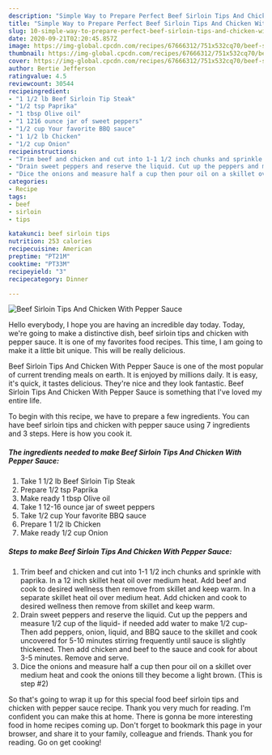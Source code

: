 ```yaml
---
description: "Simple Way to Prepare Perfect Beef Sirloin Tips And Chicken With Pepper Sauce"
title: "Simple Way to Prepare Perfect Beef Sirloin Tips And Chicken With Pepper Sauce"
slug: 10-simple-way-to-prepare-perfect-beef-sirloin-tips-and-chicken-with-pepper-sauce
date: 2020-09-21T02:20:45.857Z
image: https://img-global.cpcdn.com/recipes/67666312/751x532cq70/beef-sirloin-tips-and-chicken-with-pepper-sauce-recipe-main-photo.jpg
thumbnail: https://img-global.cpcdn.com/recipes/67666312/751x532cq70/beef-sirloin-tips-and-chicken-with-pepper-sauce-recipe-main-photo.jpg
cover: https://img-global.cpcdn.com/recipes/67666312/751x532cq70/beef-sirloin-tips-and-chicken-with-pepper-sauce-recipe-main-photo.jpg
author: Bertie Jefferson
ratingvalue: 4.5
reviewcount: 30544
recipeingredient:
- "1 1/2 lb Beef Sirloin Tip Steak"
- "1/2 tsp Paprika"
- "1 tbsp Olive oil"
- "1 1216 ounce jar of sweet peppers"
- "1/2 cup Your favorite BBQ sauce"
- "1 1/2 lb Chicken"
- "1/2 cup Onion"
recipeinstructions:
- "Trim beef and chicken and cut into 1-1 1/2 inch chunks and sprinkle with paprika. In a 12 inch skillet heat oil over medium heat. Add beef and cook to desired wellness then remove from skillet and keep warm. In a separate skillet heat oil over medium heat. Add chicken and cook to desired wellness then remove from skillet and keep warm."
- "Drain sweet peppers and reserve the liquid. Cut up the peppers and measure 1/2 cup of the liquid- if needed add water to make 1/2 cup- Then add peppers, onion, liquid, and BBQ sauce to the skillet and cook uncovered for 5-10 minutes stirring frequently until sauce is slightly thickened. Then add chicken and beef to the sauce and cook for about 3-5 minutes. Remove and serve."
- "Dice the onions and measure half a cup then pour oil on a skillet over medium heat and cook the onions till they become a light brown. (This is step #2)"
categories:
- Recipe
tags:
- beef
- sirloin
- tips

katakunci: beef sirloin tips 
nutrition: 253 calories
recipecuisine: American
preptime: "PT21M"
cooktime: "PT33M"
recipeyield: "3"
recipecategory: Dinner

---
```



![Beef Sirloin Tips And Chicken With Pepper Sauce](https://img-global.cpcdn.com/recipes/67666312/751x532cq70/beef-sirloin-tips-and-chicken-with-pepper-sauce-recipe-main-photo.jpg)

Hello everybody, I hope you are having an incredible day today. Today, we're going to make a distinctive dish, beef sirloin tips and chicken with pepper sauce. It is one of my favorites food recipes. This time, I am going to make it a little bit unique. This will be really delicious.



Beef Sirloin Tips And Chicken With Pepper Sauce is one of the most popular of current trending meals on earth. It is enjoyed by millions daily. It is easy, it's quick, it tastes delicious. They're nice and they look fantastic. Beef Sirloin Tips And Chicken With Pepper Sauce is something that I've loved my entire life.


To begin with this recipe, we have to prepare a few ingredients. You can have beef sirloin tips and chicken with pepper sauce using 7 ingredients and 3 steps. Here is how you cook it.

<!--inarticleads1-->

##### The ingredients needed to make Beef Sirloin Tips And Chicken With Pepper Sauce:

1. Take 1 1/2 lb Beef Sirloin Tip Steak
1. Prepare 1/2 tsp Paprika
1. Make ready 1 tbsp Olive oil
1. Take 1 12-16 ounce jar of sweet peppers
1. Take 1/2 cup Your favorite BBQ sauce
1. Prepare 1 1/2 lb Chicken
1. Make ready 1/2 cup Onion




<!--inarticleads2-->

##### Steps to make Beef Sirloin Tips And Chicken With Pepper Sauce:

1. Trim beef and chicken and cut into 1-1 1/2 inch chunks and sprinkle with paprika. In a 12 inch skillet heat oil over medium heat. Add beef and cook to desired wellness then remove from skillet and keep warm. In a separate skillet heat oil over medium heat. Add chicken and cook to desired wellness then remove from skillet and keep warm.
1. Drain sweet peppers and reserve the liquid. Cut up the peppers and measure 1/2 cup of the liquid- if needed add water to make 1/2 cup- Then add peppers, onion, liquid, and BBQ sauce to the skillet and cook uncovered for 5-10 minutes stirring frequently until sauce is slightly thickened. Then add chicken and beef to the sauce and cook for about 3-5 minutes. Remove and serve.
1. Dice the onions and measure half a cup then pour oil on a skillet over medium heat and cook the onions till they become a light brown. (This is step #2)




So that's going to wrap it up for this special food beef sirloin tips and chicken with pepper sauce recipe. Thank you very much for reading. I'm confident you can make this at home. There is gonna be more interesting food in home recipes coming up. Don't forget to bookmark this page in your browser, and share it to your family, colleague and friends. Thank you for reading. Go on get cooking!
